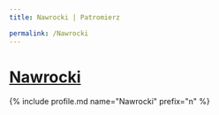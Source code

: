 ```yaml
---
title: Nawrocki | Patromierz

permalink: /Nawrocki
---
```


# [Nawrocki](https://patronite.pl/Nawrocki)

{% include profile.md name="Nawrocki" prefix="n" %}
